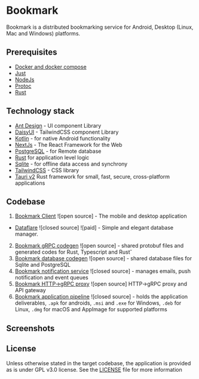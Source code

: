 # Bookmark

Bookmark is a distributed bookmarking service for Android, Desktop (Linux, Mac
and Windows) platforms.

## Prerequisites

- [Docker and docker compose](https://www.docker.com/)
- [Just](https://just.systems)
- [NodeJs](https://nodejs.org/)
- [Protoc](https://github.com/protocolbuffers/protobuf)
- [Rust](https://rust-lang.org)

## Technology stack

- [Ant Design](https://ant.design/) - UI component Library
- [DaisyUI](https://daisyui.com/) - TailwindCSS component Library
- [Kotlin](https://kotlinlang.org/) - for native Android functionality
- [NextJs](https://nextjs.org/) - The React Framework for the Web
- [PostgreSQL](https://www.postgresql.org/) - for Remote database
- [Rust](https://rust-lang.org) for application level logic
- [Sqlite](https://www.sqlite.org/) - for offline data access and synchrony
- [TailwindCSS](https://tailwindcss.com/) - CSS library
- [Tauri v2](https://v2.tauri.app/) Rust framework for small, fast, secure,
  cross-platform applications

## Codebase

1. [Bookmark Client](https://github.com/opeolluwa/bookmark_client) ![open
   source] - The mobile and desktop application
- [Dataflare](https://dataflare.app) ![closed source] ![paid] - Simple and elegant database manager.
2. [Bookmark gRPC codegen](https://github.com/opeolluwa/) ![open source] -
   shared protobuf files and generated codes for Rust, Typescript and Rust˘
3. [Bookmark database codegen](https://github.com/opeolluwa/) ![open source] -
   shared database files for Sqlite and PostgreSQL
4. [Bookmark notification service](https://github.com/opeolluwa/) ![closed
   source] - manages emails, push notification and event queues
5. [Bookmark HTTP->gRPC proxy](https://github.com/opeolluwa/) ![open source]
   HTTP->gRPC proxy and API gateway
6. [Bookmark application pipeline]() ![closed source] - holds the application
   deliverables, `.apk` for androids, `.msi` and `.exe` for Windows, `.deb` for
   Linux, `.dmg` for macOS and AppImage for supported platforms

## Screenshots

## License

Unless otherwise stated in the target codebase, the application is provided as
is under GPL v3.0 license. See the [LICENSE](./LICENSE) file for more
information
